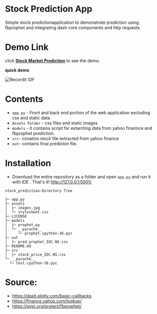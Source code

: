 # Stock Prediction App

Simple stock predictionapplication to demonstrate prediction using fbprophet and integrating dash core components and http requests. 


# Demo Link 

click <a href="https://youtu.be/Bs1v7tfq-2Q" target="_blank">**Stock Market Prediction**</a> to see the demo.

**quick demo**

![Recordit GIF](hhttp://g.recordit.co/SBvuRoucD5.gif)


# Contents

* ```app.py``` - Front and back end portion of the web application excluding css and static data
* ```Assets Folder```  - css files and static images
* ```models``` - it contains script for extarcting data from yahoo finannce and fbprophet prediction.
* ```src```- conatins stock file extracted from yahoo finance
* ```out```- contains final predicton file.

# Installation

* Download the entire repository as a folder and open ```app.py``` and run it with IDE . That's it!
   http://127.0.0.1:5001/
   
 ```
stock_prediction-Directory Tree

├─ app.py
├─ assets
│  ├─ images.jpg
│  └─ stylesheet.css
├─ LICENSE
├─ models
│  ├─ prophet.py
│  └─ __pycache__
│     └─ prophet.cpython-36.pyc
├─ out
│  ├─ pred_prophet_IOC.NS.csv
├─ README.md
├─ src
│  ├─ stock_price_IOC.NS.csv
└─ __pycache__
   └─ test.cpython-36.pyc

```
   
# Source: 
 *  https://dash.plotly.com/basic-callbacks
 *  https://finance.yahoo.com/lookup/
 *  https://pypi.org/project/fbprophet/


